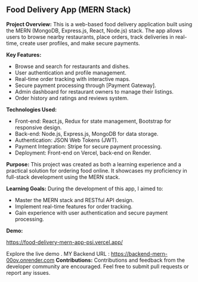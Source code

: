 ## Food Delivery App (MERN Stack)

**Project Overview:**
This is a web-based food delivery application built using the MERN (MongoDB, Express.js, React, Node.js) stack. The app allows users to browse nearby restaurants, place orders, track deliveries in real-time, create user profiles, and make secure payments.

**Key Features:**
- Browse and search for restaurants and dishes.
- User authentication and profile management.
- Real-time order tracking with interactive maps.
- Secure payment processing through [Payment Gateway].
- Admin dashboard for restaurant owners to manage their listings.
- Order history and ratings and reviews system.

**Technologies Used:**
- Front-end: React.js, Redux for state management, Bootstrap for responsive design.
- Back-end: Node.js, Express.js, MongoDB for data storage.
- Authentication: JSON Web Tokens (JWT).
- Payment Integration: Stripe for secure payment processing.
- Deployment: Front-end on Vercel, back-end on Render.

**Purpose:**
This project was created as both a learning experience and a practical solution for ordering food online. It showcases my proficiency in full-stack development using the MERN stack.

**Learning Goals:**
During the development of this app, I aimed to:
- Master the MERN stack and RESTful API design.
- Implement real-time features for order tracking.
- Gain experience with user authentication and secure payment processing.

**Demo:**

https://food-delivery-mern-app-psi.vercel.app/

Explore the live demo .
MY Backend URL : https://backend-mern-00ov.onrender.com
**Contributions:**
Contributions and feedback from the developer community are encouraged. Feel free to submit pull requests or report any issues.





